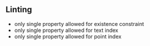 ﻿## Linting
- only single property allowed for existence constraint
- only single property allowed for text index
- only single property allowed for point index